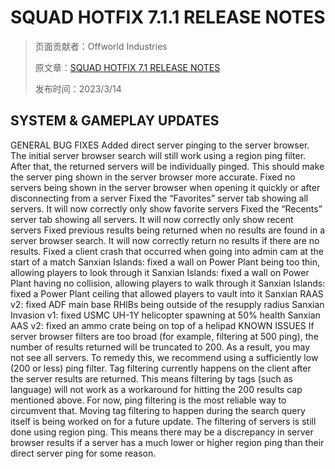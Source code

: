# SQUAD HOTFIX 7.1.1 RELEASE NOTES

> 页面贡献者：Offworld Industries
> 
> 原文章：[SQUAD HOTFIX 7.1 RELEASE NOTES](https://www.joinsquad.com/updates/squad-7-1-RELEASE-NOTES)
>
> 发布时间：2023/3/14

## SYSTEM & GAMEPLAY UPDATES
GENERAL BUG FIXES
Added direct server pinging to the server browser. The initial server browser search will still work using a region ping filter. After that, the returned servers will be individually pinged. This should make the server ping shown in the server browser more accurate.
Fixed no servers being shown in the server browser when opening it quickly or after disconnecting from a server
Fixed the “Favorites” server tab showing all servers. It will now correctly only show favorite servers
Fixed the “Recents” server tab showing all servers. It will now correctly only show recent servers
Fixed previous results being returned when no results are found in a server browser search. It will now correctly return no results if there are no results.
Fixed a client crash that occurred when going into admin cam at the start of a match
Sanxian Islands: fixed a wall on Power Plant being too thin, allowing players to look through it
Sanxian Islands: fixed a wall on Power Plant having no collision, allowing players to walk through it
Sanxian Islands: fixed a Power Plant ceiling that allowed players to vault into it
Sanxian RAAS v2: fixed ADF main base RHIBs being outside of the resupply radius
Sanxian Invasion v1: fixed USMC UH-1Y helicopter spawning at 50% health
Sanxian AAS v2: fixed an ammo crate being on top of a helipad
KNOWN ISSUES
If server browser filters are too broad (for example, filtering at 500 ping), the number of results returned will be truncated to 200. As a result, you may not see all servers. To remedy this, we recommend using a sufficiently low (200 or less) ping filter.
Tag filtering currently happens on the client after the server results are returned. This means filtering by tags (such as language) will not work as a workaround for hitting the 200 results cap mentioned above. For now, ping filtering is the most reliable way to circumvent that. Moving tag filtering to happen during the search query itself is being worked on for a future update.
The filtering of servers is still done using region ping. This means there may be a discrepancy in server browser results if a server has a much lower or higher region ping than their direct server ping for some reason.